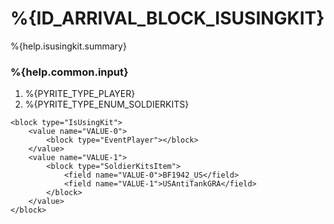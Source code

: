 # %{ID_ARRIVAL_BLOCK_ISUSINGKIT}

%{help.isusingkit.summary}

### %{help.common.input}

1. %{PYRITE_TYPE_PLAYER}
2. %{PYRITE_TYPE_ENUM_SOLDIERKITS}

```
<block type="IsUsingKit">
    <value name="VALUE-0">
        <block type="EventPlayer"></block>
    </value>
    <value name="VALUE-1">
        <block type="SoldierKitsItem">
            <field name="VALUE-0">BF1942_US</field>
            <field name="VALUE-1">USAntiTankGRA</field>
        </block>
    </value>
</block>
```
